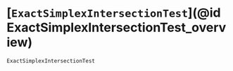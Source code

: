 # [`ExactSimplexIntersectionTest`](@id ExactSimplexIntersectionTest_overview)

```@docs
ExactSimplexIntersectionTest
```
